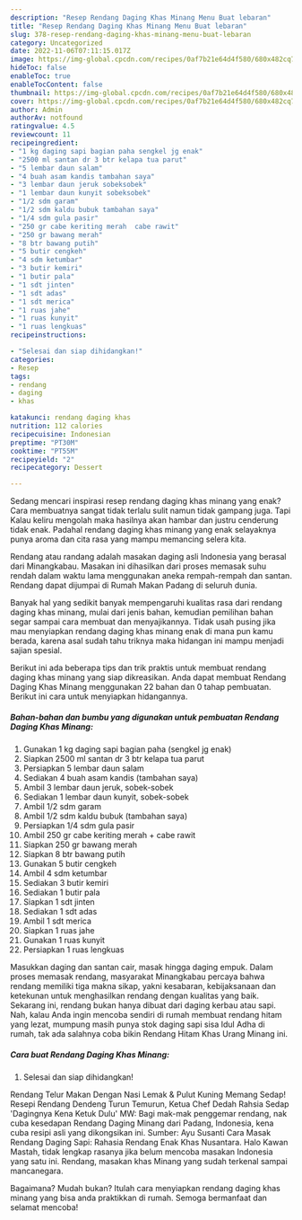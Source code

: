 ```yaml
---
description: "Resep Rendang Daging Khas Minang Menu Buat lebaran"
title: "Resep Rendang Daging Khas Minang Menu Buat lebaran"
slug: 378-resep-rendang-daging-khas-minang-menu-buat-lebaran
category: Uncategorized
date: 2022-11-06T07:11:15.017Z
image: https://img-global.cpcdn.com/recipes/0af7b21e64d4f580/680x482cq70/rendang-daging-khas-minang-foto-resep-utama.jpg
hideToc: false
enableToc: true
enableTocContent: false
thumbnail: https://img-global.cpcdn.com/recipes/0af7b21e64d4f580/680x482cq70/rendang-daging-khas-minang-foto-resep-utama.jpg
cover: https://img-global.cpcdn.com/recipes/0af7b21e64d4f580/680x482cq70/rendang-daging-khas-minang-foto-resep-utama.jpg
author: Admin
authorAv: notfound
ratingvalue: 4.5
reviewcount: 11
recipeingredient:
- "1 kg daging sapi bagian paha sengkel jg enak"
- "2500 ml santan dr 3 btr kelapa tua parut"
- "5 lembar daun salam"
- "4 buah asam kandis tambahan saya"
- "3 lembar daun jeruk sobeksobek"
- "1 lembar daun kunyit sobeksobek"
- "1/2 sdm garam"
- "1/2 sdm kaldu bubuk tambahan saya"
- "1/4 sdm gula pasir"
- "250 gr cabe keriting merah  cabe rawit"
- "250 gr bawang merah"
- "8 btr bawang putih"
- "5 butir cengkeh"
- "4 sdm ketumbar"
- "3 butir kemiri"
- "1 butir pala"
- "1 sdt jinten"
- "1 sdt adas"
- "1 sdt merica"
- "1 ruas jahe"
- "1 ruas kunyit"
- "1 ruas lengkuas"
recipeinstructions:

- "Selesai dan siap dihidangkan!"
categories:
- Resep
tags:
- rendang
- daging
- khas

katakunci: rendang daging khas 
nutrition: 112 calories
recipecuisine: Indonesian
preptime: "PT30M"
cooktime: "PT55M"
recipeyield: "2"
recipecategory: Dessert

---
```



Sedang mencari inspirasi resep rendang daging khas minang yang enak? Cara membuatnya sangat tidak terlalu sulit namun tidak gampang juga. Tapi Kalau keliru mengolah maka hasilnya akan hambar dan justru cenderung tidak enak. Padahal rendang daging khas minang yang enak selayaknya punya aroma dan cita rasa yang mampu memancing selera kita.


Rendang atau randang adalah masakan daging asli Indonesia yang berasal dari Minangkabau. Masakan ini dihasilkan dari proses memasak suhu rendah dalam waktu lama menggunakan aneka rempah-rempah dan santan. Rendang dapat dijumpai di Rumah Makan Padang di seluruh dunia.

Banyak hal yang sedikit banyak mempengaruhi kualitas rasa dari rendang daging khas minang, mulai dari jenis bahan, kemudian pemilihan bahan segar sampai cara membuat dan menyajikannya. Tidak usah pusing jika mau menyiapkan rendang daging khas minang enak di mana pun kamu berada, karena asal sudah tahu triknya maka hidangan ini mampu menjadi sajian spesial.


Berikut ini ada beberapa tips dan trik praktis untuk membuat rendang daging khas minang yang siap dikreasikan. Anda dapat membuat Rendang Daging Khas Minang menggunakan 22 bahan dan 0 tahap pembuatan. Berikut ini cara untuk menyiapkan hidangannya.

<!--inarticleads1-->

##### Bahan-bahan dan bumbu yang digunakan untuk pembuatan Rendang Daging Khas Minang:

1. Gunakan 1 kg daging sapi bagian paha (sengkel jg enak)
1. Siapkan 2500 ml santan dr 3 btr kelapa tua parut
1. Persiapkan 5 lembar daun salam
1. Sediakan 4 buah asam kandis (tambahan saya)
1. Ambil 3 lembar daun jeruk, sobek-sobek
1. Sediakan 1 lembar daun kunyit, sobek-sobek
1. Ambil 1/2 sdm garam
1. Ambil 1/2 sdm kaldu bubuk (tambahan saya)
1. Persiapkan 1/4 sdm gula pasir
1. Ambil 250 gr cabe keriting merah + cabe rawit
1. Siapkan 250 gr bawang merah
1. Siapkan 8 btr bawang putih
1. Gunakan 5 butir cengkeh
1. Ambil 4 sdm ketumbar
1. Sediakan 3 butir kemiri
1. Sediakan 1 butir pala
1. Siapkan 1 sdt jinten
1. Sediakan 1 sdt adas
1. Ambil 1 sdt merica
1. Siapkan 1 ruas jahe
1. Gunakan 1 ruas kunyit
1. Persiapkan 1 ruas lengkuas


Masukkan daging dan santan cair, masak hingga daging empuk. Dalam proses memasak rendang, masyarakat Minangkabau percaya bahwa rendang memiliki tiga makna sikap, yakni kesabaran, kebijaksanaan dan ketekunan untuk menghasilkan rendang dengan kualitas yang baik. Sekarang ini, rendang bukan hanya dibuat dari daging kerbau atau sapi. Nah, kalau Anda ingin mencoba sendiri di rumah membuat rendang hitam yang lezat, mumpung masih punya stok daging sapi sisa Idul Adha di rumah, tak ada salahnya coba bikin Rendang Hitam Khas Urang Minang ini. 

<!--inarticleads2-->

##### Cara buat Rendang Daging Khas Minang:


1. Selesai dan siap dihidangkan!

Rendang Telur Makan Dengan Nasi Lemak &amp; Pulut Kuning Memang Sedap! Resepi Rendang Dendeng Turun Temurun, Ketua Chef Dedah Rahsia Sedap &#39;Dagingnya Kena Ketuk Dulu&#39; MW: Bagi mak-mak penggemar rendang, nak cuba kesedapan Rendang Daging Minang dari Padang, Indonesia, kena cuba resipi asli yang dikongsikan ini. Sumber: Ayu Susanti Cara Masak Rendang Daging Sapi: Rahasia Rendang Enak Khas Nusantara. Halo Kawan Mastah, tidak lengkap rasanya jika belum mencoba masakan Indonesia yang satu ini. Rendang, masakan khas Minang yang sudah terkenal sampai mancanegara. 

Bagaimana? Mudah bukan? Itulah cara menyiapkan rendang daging khas minang yang bisa anda praktikkan di rumah. Semoga bermanfaat dan selamat mencoba!
